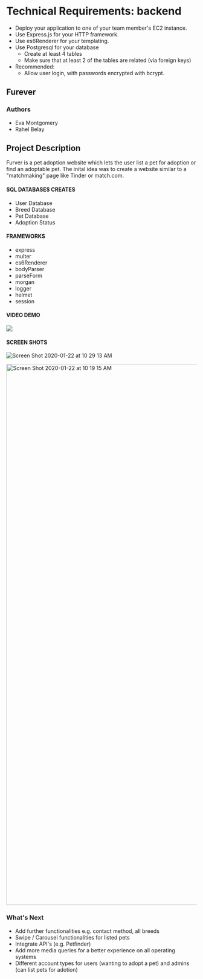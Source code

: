 # Technical Requirements: backend

- Deploy your application to one of your team member's EC2 instance.
- Use Express.js for your HTTP framework.
- Use es6Renderer for your templating.
- Use Postgresql for your database
    - Create at least 4 tables
    - Make sure that at least 2 of the tables are related (via foreign keys)
- Recommended:
    - Allow user login, with passwords encrypted with bcrypt.

## Furever

### Authors  
* Eva Montgomery 
* Rahel Belay 


## Project Description  
Furver is a pet adoption website which lets the user list a pet for adoption or find an adoptable pet. The inital idea was to create a website similar to a "matchmaking" page like Tinder or match.com. 

#### SQL DATABASES CREATES
* User Database
* Breed Database
* Pet Database
* Adoption Status

#### FRAMEWORKS
* express
* multer
* es6Renderer
* bodyParser
* parseForm
* morgan
* logger
* helmet
* session


#### VIDEO DEMO
[![](https://user-images.githubusercontent.com/55462764/72954537-ad334b80-3d66-11ea-98e6-affae6b55594.png)](https://www.youtube.com/watch?v=n56pePKVP0w&feature=youtu.be)


#### SCREEN SHOTS 
![Screen Shot 2020-01-22 at 10 29 13 AM](https://user-images.githubusercontent.com/55462764/72907581-0fa63080-3d02-11ea-9f18-1d9287a8049b.png)

<img width="1427" alt="Screen Shot 2020-01-22 at 10 19 15 AM" src="https://user-images.githubusercontent.com/55462764/72906879-e9cc5c00-3d00-11ea-9932-799a8264a7a8.png">



### What's Next
* Add further functionalities e.g. contact method, all breeds
* Swipe / Carousel functionalities for listed pets
* Integrate API's (e.g. Petfinder)
* Add more media queries for a better experience on all operating systems
* Different account types for users (wanting to adopt a pet) and admins (can list pets for adotion)





